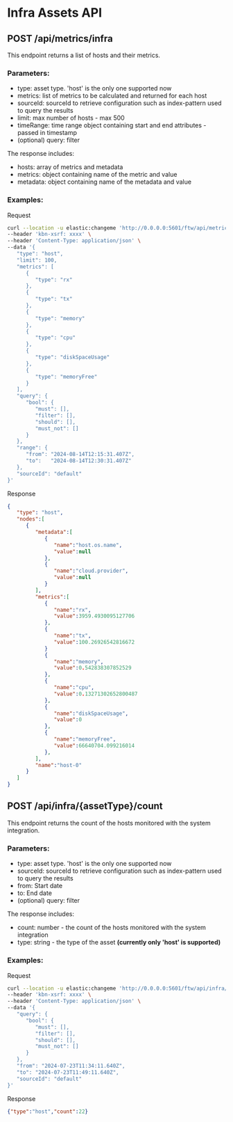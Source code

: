 # Infra Assets API

## **POST /api/metrics/infra**

This endpoint returns a list of hosts and their metrics.

### Parameters:

- type: asset type. 'host' is the only one supported now
- metrics: list of metrics to be calculated and returned for each host
- sourceId: sourceId to retrieve configuration such as index-pattern used to query the results
- limit: max number of hosts - max 500
- timeRange: time range object containing start and end attributes - passed in timestamp
- (optional) query: filter

The response includes:

- hosts: array of metrics and metadata
- metrics: object containing name of the metric and value
- metadata: object containing name of the metadata and value

### Examples:

Request

```bash
curl --location -u elastic:changeme 'http://0.0.0.0:5601/ftw/api/metrics/infra' \
--header 'kbn-xsrf: xxxx' \
--header 'Content-Type: application/json' \
--data '{
   "type": "host",
   "limit": 100,
   "metrics": [
      {
         "type": "rx"
      },
      {
         "type": "tx"
      },
      {
         "type": "memory"
      },
      {
         "type": "cpu"
      },
      {
         "type": "diskSpaceUsage"
      },
      {
         "type": "memoryFree"
      }
   ],
   "query": {
      "bool": {
         "must": [],
         "filter": [],
         "should": [],
         "must_not": []
      }
   },
   "range": {
      "from": "2024-08-14T12:15:31.407Z",
      "to":   "2024-08-14T12:30:31.407Z"
   },
   "sourceId": "default"
}'
```

Response

```json
{
   "type": "host",
   "nodes":[
      {
         "metadata":[
            {
               "name":"host.os.name",
               "value":null
            },
            {
               "name":"cloud.provider",
               "value":null
            }
         ],
         "metrics":[
            {
               "name":"rx",
               "value":3959.4930095127706
            },
            {
               "name":"tx",
               "value":100.26926542816672
            }
            {
               "name":"memory",
               "value":0.542838307852529
            },
            {
               "name":"cpu",
               "value":0.13271302652800487
            },
            {
               "name":"diskSpaceUsage",
               "value":0
            },
            {
               "name":"memoryFree",
               "value":66640704.099216014
            },
         ],
         "name":"host-0"
      }
   ]
}
```

## **POST /api/infra/{assetType}/count**

This endpoint returns the count of the hosts monitored with the system integration.

### Parameters:

- type: asset type. 'host' is the only one supported now
- sourceId: sourceId to retrieve configuration such as index-pattern used to query the results
- from: Start date
- to: End date
- (optional) query: filter

The response includes:

- count: number - the count of the hosts monitored with the system integration 
- type: string - the type of the asset **(currently only 'host' is supported)**

### Examples:

Request

```bash
curl --location -u elastic:changeme 'http://0.0.0.0:5601/ftw/api/infra/host/count' \
--header 'kbn-xsrf: xxxx' \
--header 'Content-Type: application/json' \
--data '{
   "query": {
      "bool": {
         "must": [],
         "filter": [],
         "should": [],
         "must_not": []
      }
   },
   "from": "2024-07-23T11:34:11.640Z",
   "to": "2024-07-23T11:49:11.640Z",
   "sourceId": "default"
}'
```

Response

```json
{"type":"host","count":22}
```